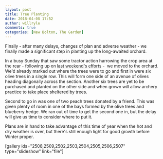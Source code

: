 ```yaml
---
layout: post
title: Tree Planting
date: 2018-04-08 17:52
author: willryle
comments: true
categories: [New Bolton, The Garden]
---
```

Finally - after many delays, changes of plan and adverse weather - we finally made a significant step in planting up the long-awaited orchard.

<!--more-->In a busy Sunday that saw some tractor action harrowing the crop area at the rear - following up on <a href="https://willryle.wordpress.com/2018/04/01/harvest-time-2/" target="_blank" rel="noopener">last weekend's efforts</a> -  we moved to the orchard. We'd already marked out where the trees were to go and first in were six olive trees in a single row. This will form one side of an avenue of olives heading diagonally across the section. Another six trees are yet to be purchased and planted on the other side and when grown will allow archery practice to take place sheltered by trees.

Second to go in was one of two peach trees donated by a friend. This was given plenty of room in one of the bays formed by the olive trees and blueberry hedge. We ran out of time to get the second one in, but the delay will give us time to consider where to put it.

Plans are in hand to take advantage of this time of year when the hot and dry weather is over, but there's still enough light for good growth before Winter proper.

[gallery ids="2508,2509,2502,2503,2504,2505,2506,2507" type="slideshow" link="file"]
